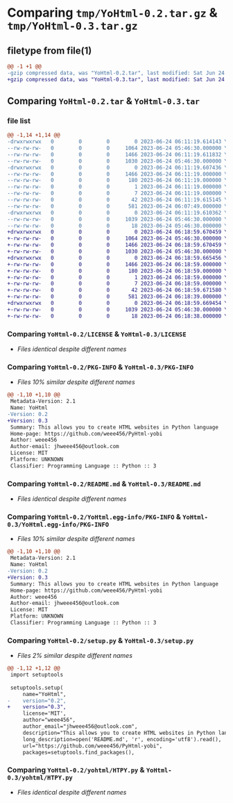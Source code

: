 # Comparing `tmp/YoHtml-0.2.tar.gz` & `tmp/YoHtml-0.3.tar.gz`

## filetype from file(1)

```diff
@@ -1 +1 @@
-gzip compressed data, was "YoHtml-0.2.tar", last modified: Sat Jun 24 06:11:19 2023, max compression
+gzip compressed data, was "YoHtml-0.3.tar", last modified: Sat Jun 24 06:18:59 2023, max compression
```

## Comparing `YoHtml-0.2.tar` & `YoHtml-0.3.tar`

### file list

```diff
@@ -1,14 +1,14 @@
-drwxrwxrwx   0        0        0        0 2023-06-24 06:11:19.614143 YoHtml-0.2/
--rw-rw-rw-   0        0        0     1064 2023-06-24 05:46:30.000000 YoHtml-0.2/LICENSE
--rw-rw-rw-   0        0        0     1466 2023-06-24 06:11:19.611832 YoHtml-0.2/PKG-INFO
--rw-rw-rw-   0        0        0     1030 2023-06-24 05:46:30.000000 YoHtml-0.2/README.md
-drwxrwxrwx   0        0        0        0 2023-06-24 06:11:19.607436 YoHtml-0.2/YoHtml.egg-info/
--rw-rw-rw-   0        0        0     1466 2023-06-24 06:11:19.000000 YoHtml-0.2/YoHtml.egg-info/PKG-INFO
--rw-rw-rw-   0        0        0      180 2023-06-24 06:11:19.000000 YoHtml-0.2/YoHtml.egg-info/SOURCES.txt
--rw-rw-rw-   0        0        0        1 2023-06-24 06:11:19.000000 YoHtml-0.2/YoHtml.egg-info/dependency_links.txt
--rw-rw-rw-   0        0        0        7 2023-06-24 06:11:19.000000 YoHtml-0.2/YoHtml.egg-info/top_level.txt
--rw-rw-rw-   0        0        0       42 2023-06-24 06:11:19.615145 YoHtml-0.2/setup.cfg
--rw-rw-rw-   0        0        0      581 2023-06-24 06:07:49.000000 YoHtml-0.2/setup.py
-drwxrwxrwx   0        0        0        0 2023-06-24 06:11:19.610362 YoHtml-0.2/yohtml/
--rw-rw-rw-   0        0        0     1039 2023-06-24 05:46:30.000000 YoHtml-0.2/yohtml/HTPY.py
--rw-rw-rw-   0        0        0       18 2023-06-24 05:46:30.000000 YoHtml-0.2/yohtml/__init__.py
+drwxrwxrwx   0        0        0        0 2023-06-24 06:18:59.670459 YoHtml-0.3/
+-rw-rw-rw-   0        0        0     1064 2023-06-24 05:46:30.000000 YoHtml-0.3/LICENSE
+-rw-rw-rw-   0        0        0     1466 2023-06-24 06:18:59.670459 YoHtml-0.3/PKG-INFO
+-rw-rw-rw-   0        0        0     1030 2023-06-24 05:46:30.000000 YoHtml-0.3/README.md
+drwxrwxrwx   0        0        0        0 2023-06-24 06:18:59.665456 YoHtml-0.3/YoHtml.egg-info/
+-rw-rw-rw-   0        0        0     1466 2023-06-24 06:18:59.000000 YoHtml-0.3/YoHtml.egg-info/PKG-INFO
+-rw-rw-rw-   0        0        0      180 2023-06-24 06:18:59.000000 YoHtml-0.3/YoHtml.egg-info/SOURCES.txt
+-rw-rw-rw-   0        0        0        1 2023-06-24 06:18:59.000000 YoHtml-0.3/YoHtml.egg-info/dependency_links.txt
+-rw-rw-rw-   0        0        0        7 2023-06-24 06:18:59.000000 YoHtml-0.3/YoHtml.egg-info/top_level.txt
+-rw-rw-rw-   0        0        0       42 2023-06-24 06:18:59.671580 YoHtml-0.3/setup.cfg
+-rw-rw-rw-   0        0        0      581 2023-06-24 06:18:39.000000 YoHtml-0.3/setup.py
+drwxrwxrwx   0        0        0        0 2023-06-24 06:18:59.669454 YoHtml-0.3/yohtml/
+-rw-rw-rw-   0        0        0     1039 2023-06-24 05:46:30.000000 YoHtml-0.3/yohtml/HTPY.py
+-rw-rw-rw-   0        0        0       18 2023-06-24 06:18:38.000000 YoHtml-0.3/yohtml/__init__.py
```

### Comparing `YoHtml-0.2/LICENSE` & `YoHtml-0.3/LICENSE`

 * *Files identical despite different names*

### Comparing `YoHtml-0.2/PKG-INFO` & `YoHtml-0.3/PKG-INFO`

 * *Files 10% similar despite different names*

```diff
@@ -1,10 +1,10 @@
 Metadata-Version: 2.1
 Name: YoHtml
-Version: 0.2
+Version: 0.3
 Summary: This allows you to create HTML websites in Python language
 Home-page: https://github.com/weee456/PyHtml-yobi
 Author: weee456
 Author-email: jhweee456@outlook.com
 License: MIT
 Platform: UNKNOWN
 Classifier: Programming Language :: Python :: 3
```

### Comparing `YoHtml-0.2/README.md` & `YoHtml-0.3/README.md`

 * *Files identical despite different names*

### Comparing `YoHtml-0.2/YoHtml.egg-info/PKG-INFO` & `YoHtml-0.3/YoHtml.egg-info/PKG-INFO`

 * *Files 10% similar despite different names*

```diff
@@ -1,10 +1,10 @@
 Metadata-Version: 2.1
 Name: YoHtml
-Version: 0.2
+Version: 0.3
 Summary: This allows you to create HTML websites in Python language
 Home-page: https://github.com/weee456/PyHtml-yobi
 Author: weee456
 Author-email: jhweee456@outlook.com
 License: MIT
 Platform: UNKNOWN
 Classifier: Programming Language :: Python :: 3
```

### Comparing `YoHtml-0.2/setup.py` & `YoHtml-0.3/setup.py`

 * *Files 2% similar despite different names*

```diff
@@ -1,12 +1,12 @@
 import setuptools
 
 setuptools.setup(
     name="YoHtml",
-    version="0.2",
+    version="0.3",
     license='MIT',
     author="weee456",
     author_email="jhweee456@outlook.com",
     description="This allows you to create HTML websites in Python language",
     long_description=open('README.md', 'r', encoding='utf8').read(),
     url="https://github.com/weee456/PyHtml-yobi",
     packages=setuptools.find_packages(),
```

### Comparing `YoHtml-0.2/yohtml/HTPY.py` & `YoHtml-0.3/yohtml/HTPY.py`

 * *Files identical despite different names*

